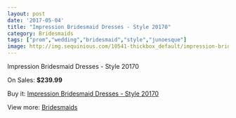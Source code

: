 ```yaml
---
layout: post
date: '2017-05-04'
title: "Impression Bridesmaid Dresses - Style 20170"
category: Bridesmaids
tags: ["prom","wedding","bridesmaid","style","junoesque"]
image: http://img.sequinious.com/10541-thickbox_default/impression-bridesmaid-dresses-style-20170.jpg
---
```

Impression Bridesmaid Dresses - Style 20170

On Sales: **$239.99**
<a href="https://www.sequinious.com/bridesmaids/4807-impression-bridesmaid-dresses-style-20170.html"><amp-img layout="responsive" width="600" height="600" src="//img.sequinious.com/10541-thickbox_default/impression-bridesmaid-dresses-style-20170.jpg" alt="Impression Bridesmaid Dresses - Style 20170 0" /></a>

Buy it: [Impression Bridesmaid Dresses - Style 20170](https://www.sequinious.com/bridesmaids/4807-impression-bridesmaid-dresses-style-20170.html "Impression Bridesmaid Dresses - Style 20170")

View more: [Bridesmaids](https://www.sequinious.com/3-bridesmaids "Bridesmaids")